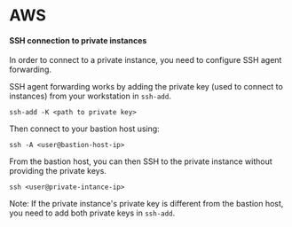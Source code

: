 # AWS

#### SSH connection to private instances

In order to connect to a private instance, you need to configure SSH agent forwarding.

SSH agent forwarding works by adding the private key (used to connect to instances) from your workstation in `ssh-add`.

    ssh-add -K <path to private key>

Then connect to your bastion host using:

    ssh -A <user@bastion-host-ip>

From the bastion host, you can then SSH to the private instance without providing the private keys.

    ssh <user@private-intance-ip>

Note: If the private instance's private key is different from the bastion host, you need to add both private keys in `ssh-add`.